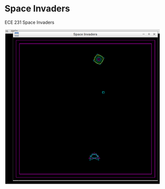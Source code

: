 # Space Invaders
ECE 231 Space Invaders

<p align="center">
  <img width="500" height="500" src="SpaceInvaders.png">
